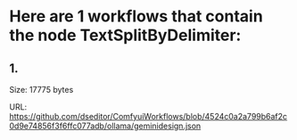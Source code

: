 # Here are 1 workflows that contain the node TextSplitByDelimiter:

## 1. 

Size: 17775 bytes

URL: https://github.com/dseditor/ComfyuiWorkflows/blob/4524c0a2a799b6af2c0d9e74856f3f6ffc077adb/ollama/geminidesign.json

